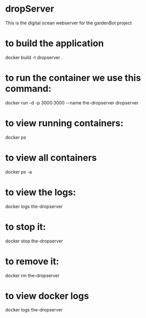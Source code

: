 # dropServer
This is the digital ocean webserver for the gardenBot project

# to build the application
docker build -t dropserver .

# to run the container we use this command:
docker run -d -p 3000:3000 --name the-dropserver dropserver

# to view running containers:
docker ps
# to view all containers
docker ps -a  

# to view the logs:
docker logs the-dropserver

# to stop it:
docker stop the-dropserver

# to remove it:
docker rm the-dropserver

# to view docker logs
docker logs the-dropserver

